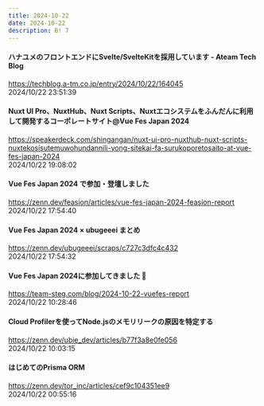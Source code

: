 ```yaml
---
title: 2024-10-22
date: 2024-10-22
description: B! 7
---
```


#### ハナユメのフロントエンドにSvelte/SvelteKitを採用しています - Ateam Tech Blog
https://techblog.a-tm.co.jp/entry/2024/10/22/164045<br>
2024/10/22 23:51:39<br>


#### Nuxt UI Pro、NuxtHub、Nuxt Scripts、Nuxtエコシステムをふんだんに利用して開発するコーポレートサイト@Vue Fes Japan 2024
https://speakerdeck.com/shingangan/nuxt-ui-pro-nuxthub-nuxt-scripts-nuxtekosisutemuwohundannili-yong-sitekai-fa-surukoporetosaito-at-vue-fes-japan-2024<br>
2024/10/22 19:08:02<br>


#### Vue Fes Japan 2024 で参加・登壇しました
https://zenn.dev/feasion/articles/vue-fes-japan-2024-feasion-report<br>
2024/10/22 17:54:40<br>


#### Vue Fes Japan 2024 × ubugeeei まとめ
https://zenn.dev/ubugeeei/scraps/c727c3dfc4c432<br>
2024/10/22 17:54:32<br>


#### Vue Fes Japan 2024に参加してきました 🙌
https://team-steg.com/blog/2024-10-22-vuefes-report<br>
2024/10/22 10:28:46<br>


#### Cloud Profilerを使ってNode.jsのメモリリークの原因を特定する
https://zenn.dev/ubie_dev/articles/b77f3a8e0fe056<br>
2024/10/22 10:03:15<br>


#### はじめてのPrisma ORM
https://zenn.dev/tor_inc/articles/cef9c104351ee9<br>
2024/10/22 00:55:16<br>



